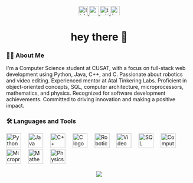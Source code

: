 <div align="center">
  <a href="https://www.linkedin.com/in/barash-sharma-321705153/">
    <img src="https://img.shields.io/static/v1?message=LinkedIn&logo=linkedin&label=&color=0077B5&logoColor=white&labelColor=&style=for-the-badge" height="25" alt="linkedin logo"  />
  </a>
  <a href="https://www.youtube.com/channel/UCrHETrTYgbsTLpaoC2hH54g">
    <img src="https://img.shields.io/static/v1?message=Youtube&logo=youtube&label=&color=FF0000&logoColor=white&labelColor=&style=for-the-badge" height="25" alt="youtube logo"  />
  </a>
  <a href="https://twitter.com/BarashSharma">
    <img src="https://img.shields.io/static/v1?message=Twitter&logo=twitter&label=&color=1DA1F2&logoColor=white&labelColor=&style=for-the-badge" height="25" alt="twitter logo"  />
  </a>
  <a href="https://leetcode.com/barash1311/">
    <img src="https://img.shields.io/static/v1?message=LeetCode&logo=leetcode&label=&color=FFA116&logoColor=white&labelColor=&style=for-the-badge" height="25" alt="LeetCode logo" />
  </a>
</div>

<h1 align="center">hey there 👋</h1>

<h3 align="left">👩‍💻 About Me</h3>

<p align="left">I'm a Computer Science student at CUSAT, with a focus on full-stack web development using Python, Java, C++, and C. Passionate about robotics and video editing. Experienced mentor at Atal Tinkering Labs. Proficient in object-oriented concepts, SQL, computer architecture, microprocessors, mathematics, and physics. Recognized for software development achievements. Committed to driving innovation and making a positive impact.</p>

<h3 align="left">🛠 Languages and Tools</h3>

<div align="left">
  <img src="https://i.imgur.com/xgSkcvo.png" height="40" alt="Python logo"  />
  <img width="12" />
  <img src="https://i.imgur.com/Sfi3CpY.png" height="40" alt="Java logo"  />
  <img width="12" />
  <img src="https://i.imgur.com/xgSkcvo.png" height="40" alt="C++ logo"  />
  <img width="12" />
  <img src="https://i.imgur.com/Sfi3CpY.png" height="40" alt="C logo"  />
  <img width="12" />
  <img src="https://i.imgur.com/QItB7pg.png" height="40" alt="Robotics logo"  />
  <img width="12" />
  <img src="https://i.imgur.com/3euD6EK.png" height="40" alt="Video Editing logo"  />
  <img width="12" />
  <img src="https://i.imgur.com/69VNYhm.png" height="40" alt="SQL logo"  />
  <img width="12" />
  <img src="https://i.imgur.com/yE2FYA2.png" height="40" alt="Computer Architecture logo"  />
  <img width="12" />
  <img src="https://i.imgur.com/ei21Mkf.png" height="40" alt="Microprocessors logo"  />
  <img width="12" />
  <img src="https://i.imgur.com/2JdLWTe.png" height="40" alt="Mathematics logo"  />
  <img width="12" />
  <img src="https://i.imgur.com/UVzyJWN.png" height="40" alt="Physics logo"  />
</div>
<br clear="both">

<div align="center">
  <img src="https://visitor-badge.laobi.icu/badge?page_id=barash1311.barash1311&"  />
</div>
